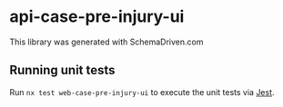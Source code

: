 
# api-case-pre-injury-ui

This library was generated with SchemaDriven.com

## Running unit tests

Run `nx test web-case-pre-injury-ui` to execute the unit tests via [Jest](https://jestjs.io).

